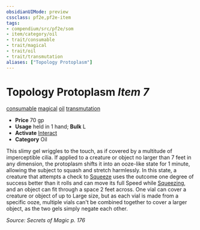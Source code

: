```yaml
---
obsidianUIMode: preview
cssclass: pf2e,pf2e-item
tags:
- compendium/src/pf2e/som
- item/category/oil
- trait/consumable
- trait/magical
- trait/oil
- trait/transmutation
aliases: ["Topology Protoplasm"]
---
```

# Topology Protoplasm *Item 7*  
[consumable](../../../rules/traits/consumable.md)  [magical](../../../rules/traits/magical.md)  [oil](../../../rules/traits/oil.md)  [transmutation](../../../rules/traits/transmutation.md)  

- **Price** 70 gp
- **Usage** held in 1 hand; **Bulk** L
- **Activate** [Interact](../../../rules/actions/interact.md)
- **Category** Oil

This slimy gel wriggles to the touch, as if covered by a multitude of imperceptible cilia. If applied to a creature or object no larger than 7 feet in any dimension, the protoplasm shifts it into an ooze-like state for 1 minute, allowing the subject to squash and stretch harmlessly. In this state, a creature that attempts a check to [Squeeze](../../../rules/actions/squeeze.md) uses the outcome one degree of success better than it rolls and can move its full Speed while [Squeezing](../../../rules/actions/squeeze.md), and an object can fit through a space 2 feet across. One vial can cover a creature or object of up to Large size, but as each vial is made from a specific ooze, multiple vials can't be combined together to cover a larger object, as the two gels simply negate each other.

*Source: Secrets of Magic p. 176*
